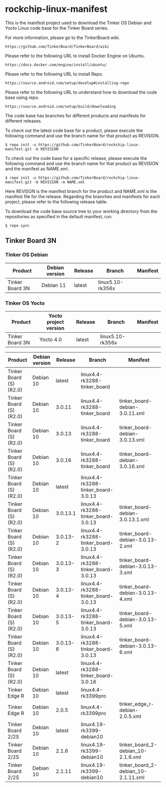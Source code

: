 # rockchip-linux-manifest

This is the manifest project used to download the Tinker OS Debian and Yocto Linux code base for the Tinker Board series.

For more information, please go to the TinkerBoard wiki.

    https://github.com/TinkerBoard/TinkerBoard/wiki

Please refer to the following URL to install Docker Engine on Ubuntu.

    https://docs.docker.com/engine/install/ubuntu/

Please refer to the following URL to install Repo. 

    https://source.android.com/setup/develop#installing-repo

Please refer to the following URL to understand how to download the code base using repo.

    https://source.android.com/setup/build/downloading

The code base has branches for different products and manifests for different releases.

To check out the latest code base for a product, please execute the following command and use the branch name for that product as REVISION.

    $ repo init -u https://github.com/TinkerBoard/rockchip-linux-manifest.git -b REVISION

To check out the code base for a specific release, please execute the following command and use the branch name for that product as REVISION and the manifest as NAME.xml.

    $ repo init -u https://github.com/TinkerBoard/rockchip-linux-manifest.git -b REVISION -m NAME.xml

Here REVISON is the manifest branch for the product and NAME.xml is the manifest file for the release. Regarding the branches and manifests for each project, please refer to the following release table.

To download the code base source tree to your working directory from the repositories as specified in the default manifest, run:

    $ repo sync

## Tinker Board 3N
### Tinker OS Debian
|Product|Debian version|Release|Branch|Manifest|
|-|-|-|-|-|
|Tinker Board 3N|Debian 11|latest|linux5.10-rk356x|

### Tinker OS Yocto
|Product|Yocto project version|Release|Branch|Manifest|
|-|-|-|-|-|
|Tinker Board 3N|Yocto 4.0|latest|linux5.10-rk356x|




|Product|Debian version|Release|Branch|Manifest|
|-|-|-|-|-|
|Tinker Board (S) (R2.0)|Debian 10|latest|linux4.4-rk3288-tinker_board|
|Tinker Board (S) (R2.0)|Debian 10|3.0.11|linux4.4-rk3288-tinker_board|tinker_board-debian-3.0.11.xml|
|Tinker Board (S) (R2.0)|Debian 10|3.0.13|linux4.4-rk3288-tinker_board|tinker_board-debian-3.0.13.xml|
|Tinker Board (S) (R2.0)|Debian 10|3.0.16|linux4.4-rk3288-tinker_board|tinker_board-debian-3.0.16.xml|
|Tinker Board (S) (R2.0)|Debian 10|latest|linux4.4-rk3288-tinker_board-3.0.13|
|Tinker Board (S) (R2.0)|Debian 10|3.0.13.1|linux4.4-rk3288-tinker_board-3.0.13|tinker_board-debian-3.0.13.1.xml|
|Tinker Board (S) (R2.0)|Debian 10|3.0.13-2|linux4.4-rk3288-tinker_board-3.0.13|tinker_board-debian-3.0.13-2.xml|
|Tinker Board (S) (R2.0)|Debian 10|3.0.13-3|linux4.4-rk3288-tinker_board-3.0.13|tinker_board-debian-3.0.13-3.xml|
|Tinker Board (S) (R2.0)|Debian 10|3.0.13-4|linux4.4-rk3288-tinker_board-3.0.13|tinker_board-debian-3.0.13-4.xml|
|Tinker Board (S) (R2.0)|Debian 10|3.0.13-5|linux4.4-rk3288-tinker_board-3.0.13|tinker_board-debian-3.0.13-5.xml|
|Tinker Board (S) (R2.0)|Debian 10|3.0.13-6|linux4.4-rk3288-tinker_board-3.0.13|tinker_board-debian-3.0.13-6.xml|
|Tinker Board (S) (R2.0)|Debian 10|latest|linux4.4-rk3288-tinker_board-3.0.16|
|Tinker Edge R|Debian 10|latest|linux4.4-rk3399pro|
|Tinker Edge R|Debian 10|2.0.5|linux4.4-rk3399pro|tinker_edge_r-debian-2.0.5.xml|
|Tinker Board 2/2S|Debian 10|latest|linux4.19-rk3399-debian10|
|Tinker Board 2/2S|Debian 10|2.1.6|linux4.19-rk3399-debian10|tinker_board_2-debian_10-2.1.6.xml|
|Tinker Board 2/2S|Debian 10|2.1.11|linux4.19-rk3399-debian10|tinker_board_2-debian_10-2.1.11.xml|

